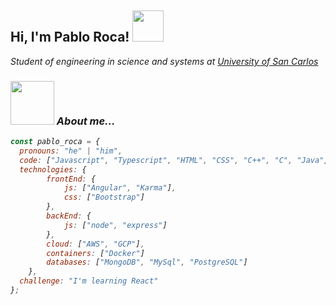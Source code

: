 <h2> Hi, I'm Pablo Roca! <img src="https://media0.giphy.com/media/h4TP7zsNRxcXVG9L7T/giphy.gif?cid=ecf05e471s7o1am0hb261fdlxhjbawkxjdf66249dltnccv6&rid=giphy.gif&ct=s" width="50"></h2>
<p><em>Student of engineering in science and systems at <a href="https://www.usac.edu.gt/">University of San Carlos</a>

### <img src="https://media4.giphy.com/media/xUPGcfEAZhlZXCZrbi/giphy.gif?cid=ecf05e471s7o1am0hb261fdlxhjbawkxjdf66249dltnccv6&rid=giphy.gif&ct=s" width="70">  About me... 

```javascript
const pablo_roca = {
  pronouns: "he" | "him",
  code: ["Javascript", "Typescript", "HTML", "CSS", "C++", "C", "Java"],
  technologies: {
        frontEnd: {
            js: ["Angular", "Karma"],
            css: ["Bootstrap"]
        },
        backEnd: {
            js: ["node", "express"]
        },
        cloud: ["AWS", "GCP"],
        containers: ["Docker"]
        databases: ["MongoDB", "MySql", "PostgreSQL"]
    },
  challenge: "I'm learning React"
};
```